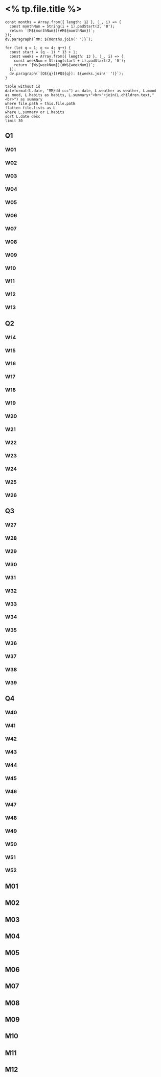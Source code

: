 # <% tp.file.title %>

```dataviewjs
const months = Array.from({ length: 12 }, (_, i) => {
  const monthNum = String(i + 1).padStart(2, '0');
  return `[M${monthNum}](#M${monthNum})`;
});
dv.paragraph(`MM: ${months.join(' ')}`);

for (let q = 1; q <= 4; q++) {
  const start = (q - 1) * 13 + 1;
  const weeks = Array.from({ length: 13 }, (_, i) => {
    const weekNum = String(start + i).padStart(2, '0');
    return `[W${weekNum}](#W${weekNum})`;
  });
  dv.paragraph(`[Q${q}](#Q${q}): ${weeks.join(' ')}`);
}
```

```dataview
table without id
dateformat(L.date, "MM/dd ccc") as date, L.weather as weather, L.mood as mood, L.habits as habits, L.summary+"<br>"+join(L.children.text,"<br>") as summary
where file.path = this.file.path
flatten file.lists as L
where L.summary or L.habits
sort L.date desc
limit 30
```

## Q1

### W01
### W02
### W03
### W04
### W05
### W06
### W07
### W08
### W09
### W10
### W11
### W12
### W13

## Q2

### W14
### W15
### W16
### W17
### W18
### W19
### W20
### W21
### W22
### W23
### W24
### W25
### W26

## Q3

### W27
### W28
### W29
### W30
### W31
### W32
### W33
### W34
### W35
### W36
### W37
### W38
### W39

## Q4

### W40
### W41
### W42
### W43
### W44
### W45
### W46
### W47
### W48
### W49
### W50
### W51
### W52

## M01
## M02
## M03
## M04
## M05
## M06
## M07
## M08
## M09
## M10
## M11
## M12